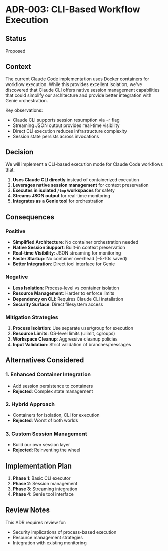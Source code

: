 # ADR-003: CLI-Based Workflow Execution

## Status
Proposed

## Context

The current Claude Code implementation uses Docker containers for workflow execution. While this provides excellent isolation, we've discovered that Claude CLI offers native session management capabilities that could simplify our architecture and provide better integration with Genie orchestration.

Key observations:
- Claude CLI supports session resumption via `-r` flag
- Streaming JSON output provides real-time visibility
- Direct CLI execution reduces infrastructure complexity
- Session state persists across invocations

## Decision

We will implement a CLI-based execution mode for Claude Code workflows that:

1. **Uses Claude CLI directly** instead of containerized execution
2. **Leverages native session management** for context preservation
3. **Executes in isolated `/tmp` workspaces** for safety
4. **Streams JSON output** for real-time monitoring
5. **Integrates as a Genie tool** for orchestration

## Consequences

### Positive
- **Simplified Architecture**: No container orchestration needed
- **Native Session Support**: Built-in context preservation
- **Real-time Visibility**: JSON streaming for monitoring
- **Faster Startup**: No container overhead (~5-10s saved)
- **Better Integration**: Direct tool interface for Genie

### Negative
- **Less Isolation**: Process-level vs container isolation
- **Resource Management**: Harder to enforce limits
- **Dependency on CLI**: Requires Claude CLI installation
- **Security Surface**: Direct filesystem access

### Mitigation Strategies

1. **Process Isolation**: Use separate user/group for execution
2. **Resource Limits**: OS-level limits (ulimit, cgroups)
3. **Workspace Cleanup**: Aggressive cleanup policies
4. **Input Validation**: Strict validation of branches/messages

## Alternatives Considered

### 1. Enhanced Container Integration
- Add session persistence to containers
- **Rejected**: Complex state management

### 2. Hybrid Approach
- Containers for isolation, CLI for execution
- **Rejected**: Worst of both worlds

### 3. Custom Session Management
- Build our own session layer
- **Rejected**: Reinventing the wheel

## Implementation Plan

1. **Phase 1**: Basic CLI executor
2. **Phase 2**: Session management
3. **Phase 3**: Streaming integration
4. **Phase 4**: Genie tool interface

## Review Notes

This ADR requires review for:
- Security implications of process-based execution
- Resource management strategies
- Integration with existing monitoring